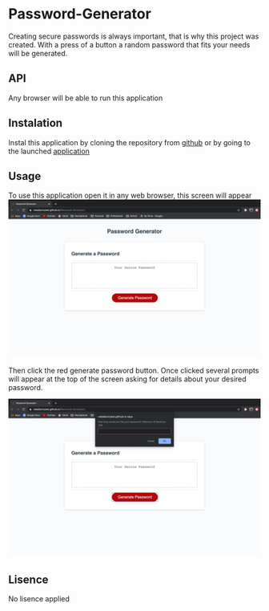 # Password-Generator

Creating secure passwords is always important, that is why this project was created.  With a press of a button a random password that fits your needs will be generated.

## API

Any browser will be able to run this application

## Instalation

Instal this application by cloning the repository from [github](https://github.com/valadezMykel/Password-Generator)
or by going to the launched [application](https://valadezmykel.github.io/Password-Generator/)

## Usage

To use this application open it in any web browser, this screen will appear 
![Fresh-page](https://github.com/valadezMykel/Password-Generator/blob/master/Assets/Screen%20Shot%202020-09-22%20at%205.19.13%20PM.png)

Then click the red generate password button.  Once clicked several prompts will appear at the top of the screen asking for details about your desired password.

![Prompts](https://github.com/valadezMykel/Password-Generator/blob/master/Assets/Screen%20Shot%202020-09-22%20at%205.19.21%20PM.png)

## Lisence 

No lisence applied
